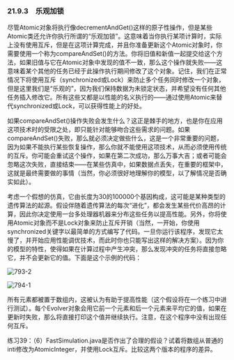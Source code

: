### 21.9.3　乐观加锁

尽管Atomic对象将执行像decrementAndGet()这样的原子性操作，但是某些Atomic类还允许你执行所谓的“乐观加锁”。这意味着当你执行某项计算时，实际上没有使用互斥，但是在这项计算完成，并且你准备更新这个Atomic对象时，你需要使用一个称为compareAndSet()的方法。你将旧值和新值一起提交给这个方法，如果旧值与它在Atomic对象中发现的值不一致，那么这个操作就失败——这意味着某个其他的任务已经于此操作执行期间修改了这个对象。记住，我们在正常情况下将使用互斥（synchronized或Lock）来防止多个任务同时修改一个对象，但是这里我们是“乐观的”，因为我们保持数据为未锁定状态，并希望没有任何其他任务插入修改它。所有这些又都是以性能的名义执行的——通过使用Atomic来替代synchronized或Lock，可以获得性能上的好处。

如果compareAndSet()操作失败会发生什么？这正是棘手的地方，也是你在应用这项技术时的受限之处，即只能针对能够吻合这些需求的问题。如果compareAndSet()失败，那么就必须决定做些什么，这是一个非常重要的问题，因为如果不能执行某些恢复操作，那么你就不能使用这项技术，从而必须使用传统的互斥。你可能会重试这个操作，如果在第二次成功，那么万事大吉；或者可能会忽略这次失败，直接结束——在某些仿真中，如果数据点丢失，在重要的框架中，这就是最终需要做的事情（当然，你必须很好地理解你的模型，以了解情况是否确实如此）。

考虑一个假想的仿真，它由长度为30的100000个基因构成，这可能是某种类型的遗传算法的起源。假设伴随着遗传算法的每次“进化”，都会发生某些代价高昂的计算，因此你决定使用一台多处理器机器来分布这些任务以提高性能。另外，你将使用Atomic对象而不是Lock对象来防止互斥开销（当然，一开始，你使用synchronized关键字以最简单的方式编写了代码。一旦你运行该程序，发现它太慢了，并开始应用性能调优技术，而此时你也只能写出这样的解决方案）。因为你的模型的特性，使得如果在计算过程中产生冲突，那么发现冲突的任务将直接忽略它，并不会更新它的值。下面是这个示例的代码：

![793-2](../Images/image03795.jpeg)

![794-1](../Images/image03796.jpeg)

所有元素都被置于数组内，这被认为有助于提高性能（这个假设将在一个练习中进行测试）。每个Evolver对象会用它前一个元素和后一个元素来平均它的值，如果在更新时失败，那么将直接打印这个值并继续执行。注意，在这个程序中没有出现任何互斥。

练习39：（6）FastSimulation.java是否作出了合理的假设？试着将数组从普通的inti修改为AtomicInteger，并使用Lock互斥。比较这两个版本的程序的差异。